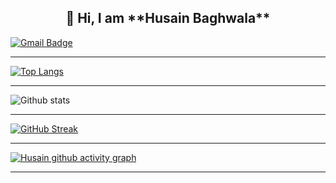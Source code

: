 
<h2 align=center>👋 Hi, I am **Husain Baghwala**</h2>

[![Gmail Badge](https://img.shields.io/badge/-husainbw123@gmail.com-c14438?style=flat-square&logo=Gmail&logoColor=white&link=mailto:husainbw123@gmail.com)](mailto:husainbw123@gmail.com)

---

 
 [![Top Langs](https://github-readme-stats.vercel.app/api/top-langs/?username=husainbw786&theme=dark&layout=compact&align=right&width=40%)](https://github.com/husainbw786/github-readme-stats)
 
 ---

 ![Github stats](https://github-readme-stats.vercel.app/api?username=husainbw786)
 
 
 <hr>
 
 [![GitHub Streak](https://github-readme-streak-stats.herokuapp.com/?user=husainbw786&currStreakNum=2FD3EB&fire=pink&sideLabels=F00&theme=nightowl)](https://git.io/streak-stats)       
         

---
 
[![Husain github activity graph](https://activity-graph.herokuapp.com/graph?username=husainbw786&theme=react-dark)](https://github.com/husainbw786/github-readme-activity-graph)

---

<!--
**Profile Views**&nbsp;&nbsp;&nbsp;&nbsp;&nbsp;&nbsp;&nbsp;
![Visitor](https://hit.yhype.me/github/profile?user_id=45698122)
--!>
